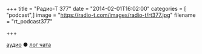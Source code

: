 +++
title = "Радио-Т 377"
date = "2014-02-01T16:02:00"
categories = [ "podcast",]
image = "https://radio-t.com/images/radio-t/rt377.jpg"
filename = "rt_podcast377"

+++

[аудио](http://cdn.radio-t.com/rt_podcast377.mp3) ● [лог чата](http://chat.radio-t.com/logs/radio-t-377.html)
<audio src="http://cdn.radio-t.com/rt_podcast377.mp3" preload="none"></audio>